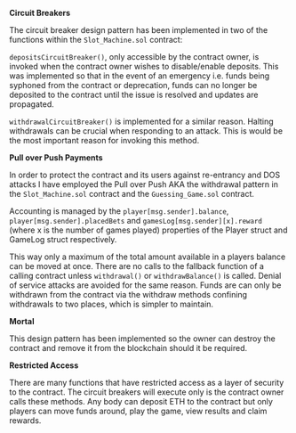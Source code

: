 **Circuit Breakers**

The circuit breaker design pattern has been implemented in two of the functions within the `Slot_Machine.sol` contract:

`depositsCircuitBreaker()`, only accessible by the contract owner, is invoked when the contract owner wishes to disable/enable deposits. This was implemented so that in the event of an emergency i.e. funds being syphoned from the contract or deprecation, funds can no longer be deposited to the contract until the issue is resolved and updates are propagated.

`withdrawalCircuitBreaker()` is implemented for a similar reason. Halting withdrawals can be crucial when responding to an attack. This is would be the most important reason for invoking this method.

**Pull over Push Payments**

In order to protect the contract and its users against re-entrancy and DOS attacks I have employed the Pull over Push AKA the withdrawal pattern in the `Slot_Machine.sol` contract and the `Guessing_Game.sol` contract. 

Accounting is managed by the `player[msg.sender].balance`, `player[msg.sender].placedBets` and `gamesLog[msg.sender][x].reward` (where x is the number of games played) properties of the Player struct and GameLog struct respectively.  

This way only a maximum of the total amount available in a players balance can be moved at once. There are no calls to the fallback function of a calling contract unless `withdrawal()` or `withdrawBalance()` is called. Denial of service attacks are avoided for the same reason. 
Funds are can only be withdrawn from the contract via the withdraw methods confining withdrawals to two places, which is simpler to maintain. 

**Mortal**

This design pattern has been implemented so the owner can destroy the contract and remove it from the blockchain should it be required. 

**Restricted Access**

There are many functions that have restricted access as a layer of security to the contract. The circuit breakers will execute only is the contract owner calls these methods. Any body can deposit ETH to the contract but only players can move funds around, play the game, view results and claim rewards. 
  


